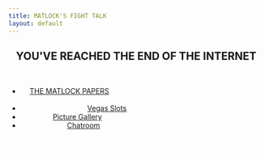 ```yaml
---
title: MATLOCK'S FIGHT TALK
layout: default
---
```

<center>
    <h2>YOU'VE REACHED THE END OF THE INTERNET</h2>
    <div class="intro-container">
        <p><font color="#FFFFFF">welcome to my website which is a collection of FIGHT STUFF. Check out:</font></p>
        <ul>
            <li><font color="#FFFFFF"><a href="/matlockpapers">THE MATLOCK PAPERS</a> - My personal MMA breakdowns and picks (some trauma dumping mixed in)</font></li>
            <li><font color="#FFFFFF"><a href="/vegas">Vegas Slots</a> - MMA Slot Machine</font></li>
            <li><font color="#FFFFFF"><a href="/gallery">Picture Gallery</a> - Some of the best MMA photos taken</font></li>
            <li><font color="#FFFFFF"><a href="/chatroom">Chatroom</a> - Fight companions and chatroom.</font></li>
        </ul>
        <p><font color="#FFFFFF">This is my love letter to the early days of the internet and MMA. Website constantly under construction which means frequent updates! - Matlock</font></p>
    </div>
</center>
